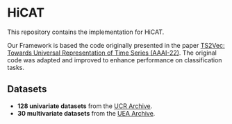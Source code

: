 # HiCAT

This repository contains the implementation for HiCAT. 

Our Framework is based the code originally presented in the paper [TS2Vec: Towards Universal Representation of Time Series (AAAI-22)](https://arxiv.org/abs/2106.10466). The original code was adapted and improved to enhance performance on classification tasks.

## Datasets

- **128 univariate datasets** from the [UCR Archive](https://www.cs.ucr.edu/~eamonn/time_series_data_2018/).
- **30 multivariate datasets** from the [UEA Archive](https://www.timeseriesclassification.com/).

